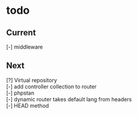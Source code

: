 # todo

## Current

[-] middleware  

## Next

[?] Virtual repository  
[-] add controller collection to router  
[-] phpstan  
[-] dynamic router takes default lang from headers  
[-] HEAD method
